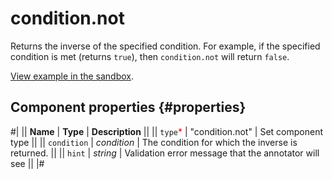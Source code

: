 # condition.not

Returns the inverse of the specified condition. For example, if the specified condition is met (returns `true`), then
`condition.not` will return `false`.

[View example in the sandbox](https://clck.ru/asS6S).

## Component properties {#properties}

#|
|| **Name** | **Type** | **Description** ||
|| `type`<span style="color: red">\*</span> | "condition.not" | Set component type ||
|| `condition` | _condition_ | The condition for which the inverse is returned. ||
|| `hint` | _string_ | Validation error message that the annotator will see ||
|#
